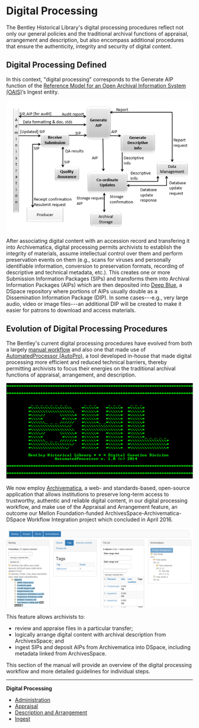 Digital Processing
==================

The Bentley Historical Library's digital processing procedures reflect not only our general policies and the traditional archival functions of appraisal, arrangement and description, but also encompass additional procedures that ensure the authenticity, integrity and security of digital content.

Digital Processing Defined
--------------------------

In this context, "digital processing" corresponds to the Generate AIP function of the [Reference Model for an Open Archival Information System (OAIS)](http://public.ccsds.org/publications/archive/650x0m2.pdf)’s Ingest entity. 

![Functions of the Ingest functional entity](images/functions-of-the-ingest-functional-entity.png)

After associating digital content with an accession record and transfering it into Archivematica, digital processing permits archivists to establish the integrity of materials, assume intellectual control over them and perform preservation events on them (e.g., scans for viruses and personally identifiable information, conversion to preservation formats, recording of descriptive and technical metadata, etc.). This creates one or more Submission Information Packages (SIPs) and transforms them into Archival Information Packages (AIPs) which are then deposited into [Deep Blue](http://deepblue.lib.umich.edu/), a DSpace repository where portions of AIPs usually double as a Dissemination Information Package (DIP). In some cases---e.g., very large audio, video or image files---an additional DIP will be created to make it easier for patrons to download and access materials.

Evolution of Digital Processing Procedures
------------------------------------------

The Bentley's current digital processing procedures have evolved from both a largely [manual workflow](http://deepblue.lib.umich.edu/handle/2027.42/96439) and also one that made use of [AutomatedProcessor (AutoPro)](http://deepblue.lib.umich.edu/handle/2027.42/97298), a tool developed in-house that made digital processing more efficient and reduced technical barriers, thereby permitting archivists to focus their energies on the traditional archival functions of appraisal, arrangement, and description.

![AutoPro](images/autopro.png)

We now employ [Archivematica](https://www.archivematica.org/en/), a web- and standards-based, open-source application that allows institutions to preserve long-term access to trustworthy, authentic and reliable digital content, in our digital processing workflow, and make use of the Appraisal and Arrangement feature, an outcome our Mellon Foundation-funded ArchivesSpace-Archivematica-DSpace Workflow Integration project which concluded in April 2016. 

![Appraisal and Arrangement tab](images/appraisal-arrangment.png)

This feature allows archivists to:

  * review and appraise files in a particular transfer; 
  * logically arrange digital content with archival description from ArchivesSpace; and
  * ingest SIPs and deposit AIPs from Archivematica into DSpace, including metadata linked from ArchivesSpace.

This section of the manual will provide an overview of the digital processing workflow and more detailed guidelines for individual steps.

***

**Digital Processing**
  * [Administration](administration.md)
  * [Appraisal](appraisal.md)
  * [Description and Arrangement](arrangement.md)
  * [Ingest](ingest.md)
